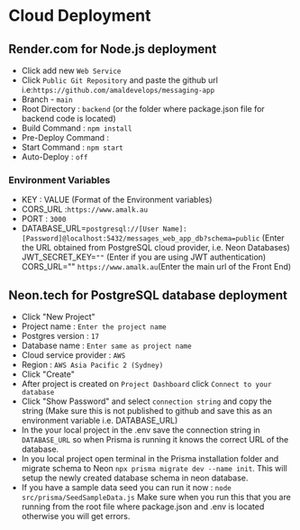 # Cloud Deployment

## Render.com for Node.js deployment

- Click add new `Web Service`
- Click `Public Git Repository` and paste the github url i.e:`https://github.com/amaldevelops/messaging-app`
- Branch - `main`
- Root Directory : `backend` (or the folder where package.json file for backend code is located)
- Build Command : `npm install`
- Pre-Deploy Command : ` `
- Start Command : `npm start`
- Auto-Deploy : `off`

### Environment Variables

- KEY : VALUE (Format of the Environment variables)
- CORS_URL :`https://www.amalk.au`
- PORT : `3000`
- DATABASE_URL=`postgresql://[User Name]:[Password]@localhost:5432/messages_web_app_db?schema=public` (Enter the URL obtained from PostgreSQL cloud provider, i.e. Neon Databases) 
JWT_SECRET_KEY=`""` (Enter if you are using JWT authentication) 
CORS_URL="" `https://www.amalk.au`(Enter the main url of the Front End)

## Neon.tech for PostgreSQL database deployment

- Click "New Project"
- Project name : `Enter the project name`
- Postgres version : `17`
- Database name : `Enter same as project name`
- Cloud service provider : `AWS`
- Region : `AWS Asia Pacific 2 (Sydney)`
- Click "Create"
- After project is created on `Project Dashboard` click `Connect to your database`
- Click "Show Password" and select `connection string` and copy the string (Make sure this is not published to github and save this as an environment variable i.e. DATABASE_URL)
- In the your local project in the .env save the connection string in `DATABASE_URL` so when Prisma is running it knows the correct URL of the database.
- In you local project open terminal in the Prisma installation folder and migrate schema to Neon `npx prisma migrate dev --name init`. This will setup the newly created database schema in neon database.
- If you have a sample data seed you can run it now : `node src/prisma/SeedSampleData.js` Make sure when you run this that you are running from the root file where package.json and .env is located otherwise you will get errors.
